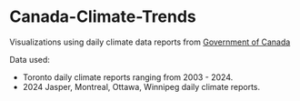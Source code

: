 # Canada-Climate-Trends
Visualizations using daily climate data reports from [Government of Canada](https://climate.weather.gc.ca/index_e.html)

Data used:

- Toronto daily climate reports ranging from 2003 - 2024.
- 2024 Jasper, Montreal, Ottawa, Winnipeg daily climate reports.
